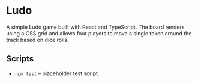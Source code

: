 # Ludo

A simple Ludo game built with React and TypeScript. The board renders using a CSS grid and allows four players to move a single token around the track based on dice rolls.

## Scripts

- `npm test` – placeholder test script.
